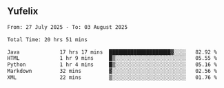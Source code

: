 ## Yufelix

<!--START_SECTION:waka-->

```txt
From: 27 July 2025 - To: 03 August 2025

Total Time: 20 hrs 51 mins

Java             17 hrs 17 mins  ████████████████████▓░░░░   82.92 %
HTML             1 hr 9 mins     █▒░░░░░░░░░░░░░░░░░░░░░░░   05.55 %
Python           1 hr 4 mins     █▒░░░░░░░░░░░░░░░░░░░░░░░   05.16 %
Markdown         32 mins         ▓░░░░░░░░░░░░░░░░░░░░░░░░   02.56 %
XML              22 mins         ▒░░░░░░░░░░░░░░░░░░░░░░░░   01.76 %
```

<!--END_SECTION:waka-->


